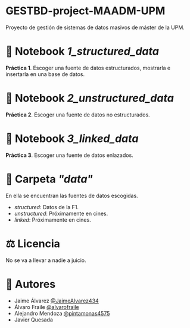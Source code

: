 # GESTBD-project-MAADM-UPM

Proyecto de gestión de sistemas de datos masivos de máster de la UPM.

# 📘 Notebook *1_structured_data*

**Práctica 1**. Escoger una fuente de datos estructurados, mostrarla e insertarla en una base de datos.

# 📘 Notebook *2_unstructured_data*

**Práctica 2**. Escoger una fuente de datos no estructurados.

# 📘 Notebook *3_linked_data*

**Práctica 3**. Escoger una fuente de datos enlazados.

# 📂 Carpeta *"data"*

En ella se encuentran las fuentes de datos escogidas.

- *structured*: Datos de la F1.
- *unstructured*: Próximamente en cines.
- *linked*: Próximamente en cines.

# ⚖️ Licencia 

No se va a llevar a nadie a juicio.

# 👥 Autores

* Jaime Álvarez     [@JaimeAlvarez434](https://github.com/JaimeAlvarez434)
* Álvaro Fraile     [@alvarofraile](https://github.com/alvarofraile)
* Alejandro Mendoza [@pintamonas4575](https://github.com/pintamonas4575)
* Javier Quesada    [](https://github.com)